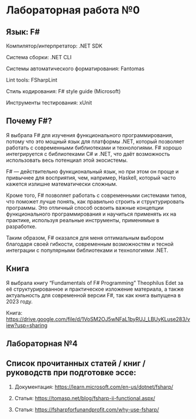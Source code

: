 # Лабораторная работа №0

## Язык: F#

Компилятор/интерпретатор: .NET SDK

Система сборки: .NET CLI

Системы автоматического форматирования: Fantomas

Lint tools: FSharpLint

Стиль кодирования: F# style guide (Microsoft)

Инструменты тестирования: xUnit

## Почему F#?
Я выбрала F# для изучения функционального программирования, потому что это мощный язык для платформы .NET, который позволяет работать с современными библиотеками и технологиями. F# хорошо интегрируется с библиотеками C# и .NET, что даёт возможность использовать весь потенциал этой экосистемы.

F# — действительно функциональный язык, но при этом он проще и привычнее для восприятия, чем, например, Haskell, который часто кажется излишне математически сложным. 

Кроме того, F# позволяет работать с современными системами типов, что поможет лучше понять, как правильно строить и структурировать программы. Это отличный способ освоить важные концепции функционального программирования и научиться применять их на практике, используя реальные инструменты, применимые в разработке.

Таким образом, F# оказался для меня оптимальным выбором благодаря своей гибкости, современным возможностям и тесной интеграции с популярными библиотеками и технологиями .NET.

## Книга

Я выбрала книгу “Fundamentals of F# Programming” Theophilus Edet за её структурированное и практическое изложение материала, а также актуальность для современной версии F#, так как книга выпущена в 2023 году. 

Книга: https://drive.google.com/file/d/1VoSM2OJ5wNFaL1byRUJ_LBUyKLuse283/view?usp=sharing

## Лабораторная №4

## Cписок прочитанных статей / книг / руководств при подготовке эссе:

 1) Документация: https://learn.microsoft.com/en-us/dotnet/fsharp/

 2) Статья: https://tomasp.net/blog/fsharp-ii-functional.aspx/

 3) Статья: https://fsharpforfunandprofit.com/why-use-fsharp/
